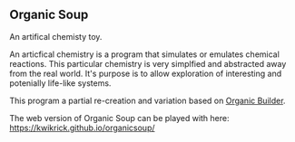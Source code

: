 Organic Soup
---

An artifical chemisty toy. 

An articfical chemistry is a program that simulates or emulates chemical reactions. 
This particular chemistry is very simplfied and abstracted away from the real world. 
It's purpose is to allow exploration of interesting and potenially life-like systems.

This program a partial re-creation and variation based on [Organic Builder](https://bertranddechoux.github.io/OrganicBuilder/). 

The web version of Organic Soup can be played with here: https://kwikrick.github.io/organicsoup/
